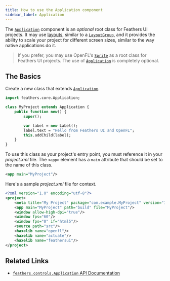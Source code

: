 ```yaml
---
title: How to use the Application component
sidebar_label: Application
---
```


The [`Application`](https://api.feathersui.com/current/feathers/controls/Application.html) component is an _optional_ root class for Feathers UI projects. It may use [layouts](https://api.feathersui.com/current/feathers/layout/), similar to a [`LayoutGroup`](./layout-group.md), and it provides the ability to scale your project for different screen sizes, similar to the way native applications do it.

> If you prefer, you may use OpenFL's [`Sprite`](https://api.openfl.org/openfl/display/Sprite.html) as a root class for Feathers UI projects. The use of [`Application`](https://api.feathersui.com/current/feathers/controls/Application.html) is completely optional.

## The Basics

Create a new class that extends [`Application`](https://api.feathersui.com/current/feathers/controls/Application.html).

```hx
import feathers.core.Application;

class MyProject extends Application {
    public function new() {
        super();

        var label = new Label();
        label.text = "Hello from Feathers UI and OpenFL";
        this.addChild(label);
    }
}
```

To use this class as your project's entry point, you must reference it in your _project.xml_ file. The `<app>` element has a `main` attribute that should be set to the name of this class.

```xml
<app main="MyProject"/>
```

Here's a sample _project.xml_ file for context.

```xml
<?xml version="1.0" encoding="utf-8"?>
<project>
    <meta title="My Project" package="com.example.MyProject" version="1.0.0" company="My Company"/>
    <app main="MyProject" path="build" file="MyProject"/>
    <window allow-high-dpi="true"/>
    <window fps="60"/>
    <window fps="0" if="html5"/>
    <source path="src"/>
    <haxelib name="openfl"/>
    <haxelib name="actuate"/>
    <haxelib name="feathersui"/>
</project>
```

## Related Links

- [`feathers.controls.Application` API Documentation](https://api.feathersui.com/current/feathers/controls/Application.html)
